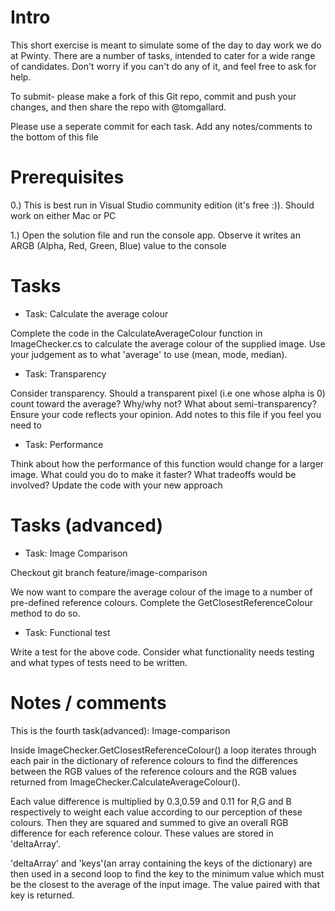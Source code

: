 ﻿# Intro

This short exercise is meant to simulate some of the day to day work we do at Pwinty. There are a number of tasks, intended to cater for a wide range of candidates. Don't worry if you can't do any of it, and feel free to ask for help.

To submit- please make a fork of this Git repo, commit and push your changes, and then share the repo with @tomgallard. 

Please use a seperate commit for each task. Add any notes/comments to the bottom of this file

# Prerequisites

0.) This is best run in Visual Studio community edition (it's free :)). Should work on either Mac or PC

1.) Open the solution file and run the console app. Observe it writes an ARGB (Alpha, Red, Green, Blue) value to the console

# Tasks

- Task: Calculate the average colour

Complete the code in the CalculateAverageColour function in ImageChecker.cs to calculate the average colour of the supplied image. Use your judgement as to what 'average' to use (mean, mode, median).

- Task: Transparency

Consider transparency. Should a transparent pixel (i.e one whose alpha is 0) count toward the average? Why/why not? What about semi-transparency? Ensure your code reflects your opinion. Add notes to this file if you feel you need to

- Task: Performance

Think about how the performance of this function would change for a larger image. What could you do to make it faster? What 
tradeoffs would be involved? Update the code with your new approach

# Tasks (advanced)

- Task: Image Comparison

Checkout git branch feature/image-comparison

We now want to compare the average colour of the image to a number of pre-defined reference colours. Complete the GetClosestReferenceColour method to do so.

- Task: Functional test

Write a test for the above code. Consider what functionality needs testing and what types of tests need to be written.

# Notes / comments

This is the fourth task(advanced): Image-comparison

Inside ImageChecker.GetClosestReferenceColour() a loop iterates through each pair in the dictionary of reference colours to find the differences between the RGB values of the reference colours and the RGB values returned from ImageChecker.CalculateAverageColour().

Each value difference is multiplied by 0.3,0.59 and 0.11 for R,G and B respectively to weight each value according to our perception of these colours. Then they are squared and summed to give an overall RGB difference for each reference colour. These values are stored in 'deltaArray'.

'deltaArray' and 'keys'(an array containing the keys of the dictionary) are then used in a second loop to find the key to the minimum value which must be the closest to the average of the input image. The value paired with that key is returned.

